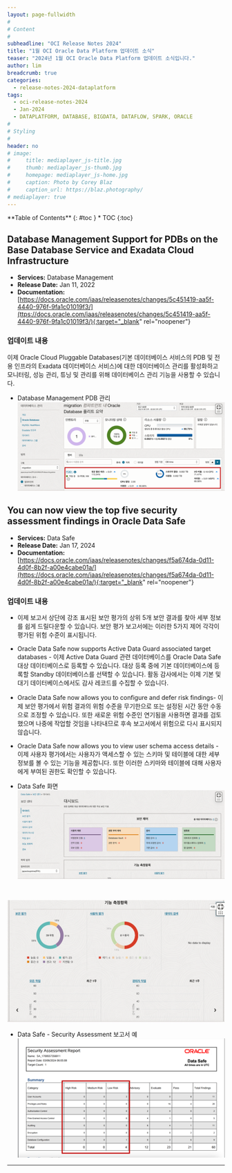 ```yaml
---
layout: page-fullwidth
#
# Content
#
subheadline: "OCI Release Notes 2024"
title: "1월 OCI Oracle Data Platform 업데이트 소식"
teaser: "2024년 1월 OCI Oracle Data Platform 업데이트 소식입니다."
author: lim
breadcrumb: true
categories:
  - release-notes-2024-dataplatform
tags:
  - oci-release-notes-2024
  - Jan-2024
  - DATAPLATFORM, DATABASE, BIGDATA, DATAFLOW, SPARK, ORACLE
#
# Styling
#
header: no
# image:
#     title: mediaplayer_js-title.jpg
#     thumb: mediaplayer_js-thumb.jpg
#     homepage: mediaplayer_js-home.jpg
#     caption: Photo by Corey Blaz
#     caption_url: https://blaz.photography/
# mediaplayer: true
---
```


<div class="panel radius" markdown="1">
**Table of Contents**
{: #toc }
*  TOC
{:toc}
</div>

## Database Management Support for PDBs on the Base Database Service and Exadata Cloud Infrastructure
* **Services:** Database Management
* **Release Date:** Jan 11, 2022
* **Documentation:** [https://docs.oracle.com/iaas/releasenotes/changes/5c451419-aa5f-4440-976f-9fa1c01019f3/](ttps://docs.oracle.com/iaas/releasenotes/changes/5c451419-aa5f-4440-976f-9fa1c01019f3/){:target="_blank" rel="noopener"}

### 업데이트 내용

이제 Oracle Cloud Pluggable Databases(기본 데이터베이스 서비스의 PDB 및 전용 인프라의 Exadata 데이터베이스 서비스)에 대한 데이터베이스 관리를 활성화하고 모니터링, 성능 관리, 튜닝 및 관리를 위해 데이터베이스 관리 기능을 사용할 수 있습니다. 

- Database Management PDB 관리
  ![Data Safe](/assets/img/dataplatform/2024/release_note/202402/03_oci_database_management_pdb.png)


##  You can now view the top five security assessment findings in Oracle Data Safe
* **Services:** Data Safe
* **Release Date:** Jan 17, 2024
* **Documentation:** [https://docs.oracle.com/iaas/releasenotes/changes/f5a674da-0d11-4d0f-8b2f-a00e4cabe01a/](https://docs.oracle.com/iaas/releasenotes/changes/f5a674da-0d11-4d0f-8b2f-a00e4cabe01a/){:target="_blank" rel="noopener"}

### 업데이트 내용

- 이제 보고서 상단에 강조 표시된 보안 평가의 상위 5개 보안 결과를 찾아 세부 정보를 쉽게 드릴다운할 수 있습니다. 보안 평가 보고서에는 이러한 5가지 제어 각각이 평가된 위험 수준이 표시됩니다.

- Oracle Data Safe now supports Active Data Guard associated target databases - 이제 Active Data Guard 관련 데이터베이스를 Oracle Data Safe 대상 데이터베이스로 등록할 수 있습니다. 대상 등록 중에 기본 데이터베이스에 등록할 Standby 데이터베이스를 선택할 수 있습니다. 활동 감사에서는 이제 기본 및 대기 데이터베이스에서도 감사 레코드를 수집할 수 있습니다. 

- Oracle Data Safe now allows you to configure and defer risk findings- 이제 보안 평가에서 위험 결과의 위험 수준을 무기한으로 또는 설정된 시간 동안 수동으로 조정할 수 있습니다. 또한 새로운 위험 수준인 연기됨을 사용하면 결과를 검토했으며 나중에 작업할 것임을 나타내므로 후속 보고서에서 위험으로 다시 표시되지 않습니다. 

- Oracle Data Safe now allows you to view user schema access details - 이제 사용자 평가에서는 사용자가 액세스할 수 있는 스키마 및 테이블에 대한 세부 정보를 볼 수 있는 기능을 제공합니다. 또한 이러한 스키마와 테이블에 대해 사용자에게 부여된 권한도 확인할 수 있습니다.


- Data Safe 화면
 ![Data Safe](/assets/img/dataplatform/2024/release_note/202402/02_oci_data_safe_02.png)
<br>

  ![Data Safe](/assets/img/dataplatform/2024/release_note/202402/01_oci_data_safe.png)

- Data Safe - Security Assessment 보고서 예
 ![Data Safe](/assets/img/dataplatform/2024/release_note/202402/11_oci_data_safe_sec_assess_example.png)

---